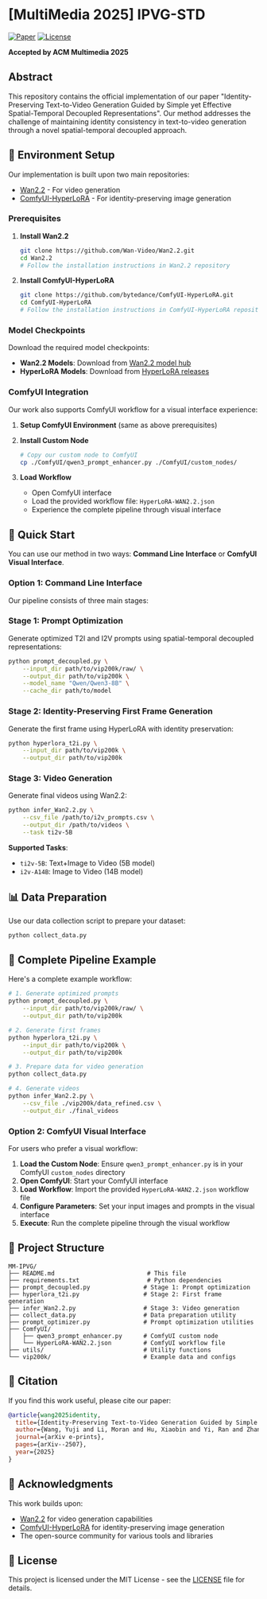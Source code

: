 # [MultiMedia 2025] IPVG-STD

[![Paper](https://img.shields.io/badge/Paper-arXiv-red)](https://arxiv.org/abs/2507.04705)
[![License](https://img.shields.io/badge/License-MIT-green.svg)](LICENSE)

**Accepted by ACM Multimedia 2025**

## Abstract

This repository contains the official implementation of our paper "Identity-Preserving Text-to-Video Generation Guided by Simple yet Effective Spatial-Temporal Decoupled Representations". Our method addresses the challenge of maintaining identity consistency in text-to-video generation through a novel spatial-temporal decoupled approach.

## 🔧 Environment Setup

Our implementation is built upon two main repositories:
- [Wan2.2](https://github.com/Wan-Video/Wan2.2) - For video generation
- [ComfyUI-HyperLoRA](https://github.com/bytedance/ComfyUI-HyperLoRA) - For identity-preserving image generation

### Prerequisites

1. **Install Wan2.2**
   ```bash
   git clone https://github.com/Wan-Video/Wan2.2.git
   cd Wan2.2
   # Follow the installation instructions in Wan2.2 repository
   ```

2. **Install ComfyUI-HyperLoRA**
   ```bash
   git clone https://github.com/bytedance/ComfyUI-HyperLoRA.git
   cd ComfyUI-HyperLoRA
   # Follow the installation instructions in ComfyUI-HyperLoRA repository
   ```

### Model Checkpoints

Download the required model checkpoints:
- **Wan2.2 Models**: Download from [Wan2.2 model hub](https://github.com/Wan-Video/Wan2.2#model-zoo)
- **HyperLoRA Models**: Download from [HyperLoRA releases](https://github.com/bytedance/ComfyUI-HyperLoRA#models)

### ComfyUI Integration

Our work also supports ComfyUI workflow for a visual interface experience:

1. **Setup ComfyUI Environment** (same as above prerequisites)

2. **Install Custom Node**
   ```bash
   # Copy our custom node to ComfyUI
   cp ./ComfyUI/qwen3_prompt_enhancer.py ./ComfyUI/custom_nodes/
   ```

3. **Load Workflow**
   - Open ComfyUI interface
   - Load the provided workflow file: `HyperLoRA-WAN2.2.json`
   - Experience the complete pipeline through visual interface

## 🚀 Quick Start

You can use our method in two ways: **Command Line Interface** or **ComfyUI Visual Interface**.

### Option 1: Command Line Interface

Our pipeline consists of three main stages:

### Stage 1: Prompt Optimization
Generate optimized T2I and I2V prompts using spatial-temporal decoupled representations:

```bash
python prompt_decoupled.py \
    --input_dir path/to/vip200k/raw/ \
    --output_dir path/to/vip200k \
    --model_name "Qwen/Qwen3-8B" \
    --cache_dir path/to/model
```

### Stage 2: Identity-Preserving First Frame Generation
Generate the first frame using HyperLoRA with identity preservation:

```bash
python hyperlora_t2i.py \
    --input_dir path/to/vip200k \
    --output_dir path/to/vip200k
```

### Stage 3: Video Generation
Generate final videos using Wan2.2:

```bash
python infer_Wan2.2.py \
    --csv_file /path/to/i2v_prompts.csv \
    --output_dir /path/to/videos \
    --task ti2v-5B
```

**Supported Tasks**:
- `ti2v-5B`: Text+Image to Video (5B model)
- `i2v-A14B`: Image to Video (14B model)

## 📊 Data Preparation

Use our data collection script to prepare your dataset:

```bash
python collect_data.py
```

## 🔄 Complete Pipeline Example

Here's a complete example workflow:

```bash
# 1. Generate optimized prompts
python prompt_decoupled.py \
    --input_dir path/to/vip200k/raw/ \
    --output_dir path/to/vip200k

# 2. Generate first frames
python hyperlora_t2i.py \
    --input_dir path/to/vip200k \
    --output_dir path/to/vip200k

# 3. Prepare data for video generation
python collect_data.py

# 4. Generate videos
python infer_Wan2.2.py \
    --csv_file ./vip200k/data_refined.csv \
    --output_dir ./final_videos
```

### Option 2: ComfyUI Visual Interface

For users who prefer a visual workflow:

1. **Load the Custom Node**: Ensure `qwen3_prompt_enhancer.py` is in your ComfyUI `custom_nodes` directory
2. **Open ComfyUI**: Start your ComfyUI interface
3. **Load Workflow**: Import the provided `HyperLoRA-WAN2.2.json` workflow file
4. **Configure Parameters**: Set your input images and prompts in the visual interface
5. **Execute**: Run the complete pipeline through the visual workflow

## 📁 Project Structure

```
MM-IPVG/
├── README.md                          # This file
├── requirements.txt                   # Python dependencies
├── prompt_decoupled.py               # Stage 1: Prompt optimization
├── hyperlora_t2i.py                  # Stage 2: First frame generation
├── infer_Wan2.2.py                   # Stage 3: Video generation
├── collect_data.py                   # Data preparation utility
├── prompt_optimizer.py               # Prompt optimization utilities
├── ComfyUI/
│   ├── qwen3_prompt_enhancer.py      # ComfyUI custom node
│   └── HyperLoRA-WAN2.2.json         # ComfyUI workflow file
├── utils/                            # Utility functions
└── vip200k/                          # Example data and configs
```

## 📄 Citation

If you find this work useful, please cite our paper:

```bibtex
@article{wang2025identity,
  title={Identity-Preserving Text-to-Video Generation Guided by Simple yet Effective Spatial-Temporal Decoupled Representations},
  author={Wang, Yuji and Li, Moran and Hu, Xiaobin and Yi, Ran and Zhang, Jiangning and Feng, Han and Cao, Weijian and Wang, Yabiao and Wang, Chengjie and Ma, Lizhuang},
  journal={arXiv e-prints},
  pages={arXiv--2507},
  year={2025}
}
```

## 🙏 Acknowledgments

This work builds upon:
- [Wan2.2](https://github.com/Wan-Video/Wan2.2) for video generation capabilities
- [ComfyUI-HyperLoRA](https://github.com/bytedance/ComfyUI-HyperLoRA) for identity-preserving image generation
- The open-source community for various tools and libraries

## 📜 License

This project is licensed under the MIT License - see the [LICENSE](LICENSE) file for details.
